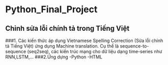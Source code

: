# Python_Final_Project
## Chỉnh sửa lỗi chính tả trong Tiếng Việt
###1. Các kiến thức áp dụng
Vietnamese Spelling Correction (Sửa lỗi chính tả Tiếng Việt) ứng dụng Machine translation. Cụ thể là sequence-to-sequence (seq2seq), các kiến trúc mạng cho dữ liệu dạng time-series như RNN,LSTM,...
###2.Ứng dựng
-Python
-HTML



